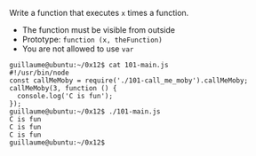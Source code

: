 Write a function that executes ```x``` times a function.
- The function must be visible from outside
- Prototype: ```function (x, theFunction)```
- You are not allowed to use ```var```
```
guillaume@ubuntu:~/0x12$ cat 101-main.js
#!/usr/bin/node
const callMeMoby = require('./101-call_me_moby').callMeMoby;
callMeMoby(3, function () {
  console.log('C is fun');
});
guillaume@ubuntu:~/0x12$ ./101-main.js
C is fun
C is fun
C is fun
guillaume@ubuntu:~/0x12$
```
